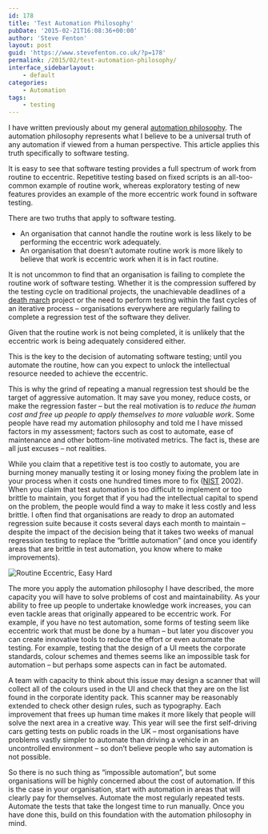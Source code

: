 ```yaml
---
id: 178
title: 'Test Automation Philosophy'
pubDate: '2015-02-21T16:08:36+00:00'
author: 'Steve Fenton'
layout: post
guid: 'https://www.stevefenton.co.uk/?p=178'
permalink: /2015/02/test-automation-philosophy/
interface_sidebarlayout:
    - default
categories:
    - Automation
tags:
    - testing
---
```


I have written previously about my general [automation philosophy](https://www.stevefenton.co.uk/2015/02/automation-philosophy/). The automation philosophy represents what I believe to be a universal truth of any automation if viewed from a human perspective. This article applies this truth specifically to software testing.

It is easy to see that software testing provides a full spectrum of work from routine to eccentric. Repetitive testing based on fixed scripts is an all-too-common example of routine work, whereas exploratory testing of new features provides an example of the more eccentric work found in software testing.

There are two truths that apply to software testing.

- An organisation that cannot handle the routine work is less likely to be performing the eccentric work adequately.
- An organisation that doesn’t automate routine work is more likely to believe that work is eccentric work when it is in fact routine.

It is not uncommon to find that an organisation is failing to complete the routine work of software testing. Whether it is the compression suffered by the testing cycle on traditional projects, the unachievable deadlines of a [death march](http://www.amazon.co.uk/Death-March-Yourdon-Press-Computing/dp/0137483104/) project or the need to perform testing within the fast cycles of an iterative process – organisations everywhere are regularly failing to complete a regression test of the software they deliver.

Given that the routine work is not being completed, it is unlikely that the eccentric work is being adequately considered either.

This is the key to the decision of automating software testing; until you automate the routine, how can you expect to unlock the intellectual resource needed to achieve the eccentric.

This is why the grind of repeating a manual regression test should be the target of aggressive automation. It may save you money, reduce costs, or make the regression faster – but the real motivation is to *reduce the human cost and free up people to apply themselves to more valuable work*. Some people have read my automation philosophy and told me I have missed factors in my assessment; factors such as cost to automate, ease of maintenance and other bottom-line motivated metrics. The fact is, these are all just excuses – not realities.

While you claim that a repetitive test is too costly to automate, you are burning money manually testing it or losing money fixing the problem late in your process when it costs one hundred times more to fix ([NIST](http://www.nist.gov/) 2002). When you claim that test automation is too difficult to implement or too brittle to maintain, you forget that if you had the intellectual capital to spend on the problem, the people would find a way to make it less costly and less brittle. I often find that organisations are ready to drop an automated regression suite because it costs several days each month to maintain – despite the impact of the decision being that it takes two weeks of manual regression testing to replace the “brittle automation” (and once you identify areas that are brittle in test automation, you know where to make improvements).

![Routine Eccentric, Easy Hard](https://www.stevefenton.co.uk/wp-content/uploads/2015/07/Routine-Eccentric-vs-Easy-Hard.png)

The more you apply the automation philosophy I have described, the more capacity you will have to solve problems of cost and maintainability. As your ability to free up people to undertake knowledge work increases, you can even tackle areas that originally appeared to be eccentric work. For example, if you have no test automation, some forms of testing seem like eccentric work that must be done by a human – but later you discover you can create innovative tools to reduce the effort or even automate the testing. For example, testing that the design of a UI meets the corporate standards, colour schemes and themes seems like an impossible task for automation – but perhaps some aspects can in fact be automated.

A team with capacity to think about this issue may design a scanner that will collect all of the colours used in the UI and check that they are on the list found in the corporate identity pack. This scanner may be reasonably extended to check other design rules, such as typography. Each improvement that frees up human time makes it more likely that people will solve the next area in a creative way. This year will see the first self-driving cars getting tests on public roads in the UK – most organisations have problems vastly simpler to automate than driving a vehicle in an uncontrolled environment – so don’t believe people who say automation is not possible.

So there is no such thing as “impossible automation”, but some organisations will be highly concerned about the cost of automation. If this is the case in your organisation, start with automation in areas that will clearly pay for themselves. Automate the most regularly repeated tests. Automate the tests that take the longest time to run manually. Once you have done this, build on this foundation with the automation philosophy in mind.